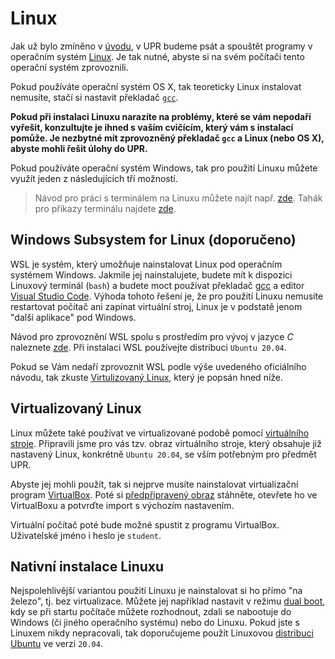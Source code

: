 # Linux
Jak už bylo zmíněno v [úvodu](../uvod/uvod.md), v UPR budeme psát a spouštět programy v operačním
systém [Linux](https://en.wikipedia.org/wiki/Linux). Je tak nutné, abyste si na svém počítači
tento operační systém zprovoznili.

Pokud používáte operační systém OS X, tak teoreticky Linux instalovat nemusíte, stačí si nastavit
překladač [`gcc`](https://www.cyberciti.biz/faq/howto-apple-mac-os-x-install-gcc-compiler/).

**Pokud při instalaci Linuxu narazíte na problémy, které se vám nepodaří vyřešit, konzultujte je
ihned s vaším cvičícím, který vám s instalací pomůže. Je nezbytné mít zprovozněný překladač `gcc`
a Linux (nebo OS X), abyste mohli řešit úlohy do UPR.**

Pokud používáte operační systém Windows, tak pro použití Linuxu můžete využít jeden z následujících
tří možností.

> Návod pro práci s terminálem na Linuxu můžete najít např. [zde](https://wiki.ubuntu.cz/syst%C3%A9m/p%C5%99%C3%ADkazov%C3%A1_%C5%99%C3%A1dka/termin%C3%A1l).
> Tahák pro příkazy terminálu najdete [zde](https://github.com/geordi/upr-course/blob/master/assets/cheatsheets/linux.pdf).

## Windows Subsystem for Linux (doporučeno)
WSL je systém, který umožňuje nainstalovat Linux pod operačním systémem Windows. Jakmile jej
nainstalujete, budete mít k dispozici Linuxový terminál (`bash`) a budete moct používat překladač
[gcc](preklad_programu.md) a editor [Visual Studio Code](editor.md). Výhoda tohoto řešení je, že
pro použití Linuxu nemusíte restartovat počítač ani zapínat virtuální stroj, Linux je v podstatě
jenom "další aplikace" pod Windows.

Návod pro zprovoznění WSL spolu s prostředím pro vývoj v jazyce *C* naleznete
[zde](https://code.visualstudio.com/docs/cpp/config-wsl). Při instalaci WSL používejte distribuci
`Ubuntu 20.04`.

Pokud se Vám nedaří zprovoznit WSL podle výše uvedeného oficiálního návodu,
tak zkuste [Virtulizovaný Linux](#virtualizovan%C3%BD-linux), který je popsán hned níže.

## Virtualizovaný Linux
Linux můžete také používat ve virtualizované podobě pomocí
[virtuálního stroje](https://cs.wikipedia.org/wiki/Virtu%C3%A1ln%C3%AD_stroj). Připravili jsme pro
vás tzv. obraz virtuálního stroje, který obsahuje již nastavený Linux, konkrétně `Ubuntu 20.04`,
se vším potřebným pro předmět UPR.

Abyste jej mohli použít, tak si nejprve musíte nainstalovat virtualizační program
[VirtualBox](https://www.virtualbox.org/wiki/Downloads). Poté si
[předpřipravený obraz](http://mrl.cs.vsb.cz/data/upr/UPR.ova) stáhněte, otevřete ho ve VirtualBoxu
a potvrďte import s výchozím nastavením.

Virtuální počítač poté bude možné spustit z programu VirtualBox. Uživatelské jméno i heslo je
`student`.

## Nativní instalace Linuxu
Nejspolehlivější variantou použití Linuxu je nainstalovat si ho přímo "na železo", tj. bez
virtualizace. Můžete jej například nastavit v režimu
[dual boot](https://www.tecmint.com/install-ubuntu-alongside-with-windows-dual-boot/), kdy se při
startu počítače můžete rozhodnout, zdali se nabootuje do Windows (či jiného operačního systému)
nebo do Linuxu. Pokud jste s Linuxem nikdy nepracovali, tak doporučujeme použít Linuxovou
[distribuci Ubuntu](https://itsfoss.com/install-ubuntu/) ve verzi `20.04`.
